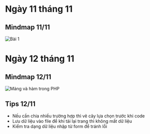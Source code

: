 # Ngày 11 tháng 11
## Mindmap 11/11
![Bài 1](https://github.com/user-attachments/assets/72ab512e-68fb-4d91-adb9-d4a44d31babe)

# Ngày 12 tháng 11
## Mindmap 12/11
![Mảng và hàm trong PHP](https://github.com/user-attachments/assets/5cb980fe-7d98-4797-b07f-39ecbb9df051)
## Tips 12/11
- Nếu cần chia nhiều trường hợp thì vẽ cây lựa chọn trước khi code
- Lưu dữ liệu vào file để khi tải lại trang thì không mất dữ liệu
- Kiểm tra dạng dữ liệu nhập từ form để tránh lỗi
